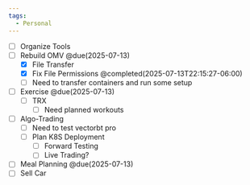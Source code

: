 ```yaml
---
tags:
  - Personal
---
```

- [ ] Organize Tools
- [ ] Rebuild OMV @due(2025-07-13)
	- [x] File Transfer
	- [x] Fix File Permissions @completed(2025-07-13T22:15:27-06:00)
	- [ ] Need to transfer containers and run some setup
- [ ] Exercise @due(2025-07-13)
	- [ ] TRX
		- [ ] Need planned workouts
- [ ] Algo-Trading
	- [ ] Need to test vectorbt pro
	- [ ] Plan K8S Deployment
		- [ ] Forward Testing
		- [ ] Live Trading?
- [ ] Meal Planning @due(2025-07-13)
- [ ] Sell Car